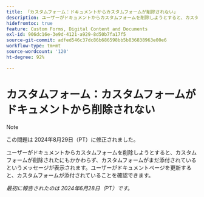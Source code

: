 ```yaml
---
title: 「カスタムフォーム：ドキュメントからカスタムフォームが削除されない」
description: ユーザーがドキュメントからカスタムフォームを削除しようとすると、カスタムフォームが削除されたにもかかわらず、カスタムフォームがまだ添付されているというメッセージが表示されます。ユーザーがドキュメントページを更新すると、カスタムフォームが添付されていることを確認できます。
hidefromtoc: true
feature: Custom Forms, Digital Content and Documents
exl-id: 906dc16e-3e9d-4121-a929-8d50b7fa17f5
source-git-commit: adfed546c37dc86b686598bb5b836838963e00e6
workflow-type: tm+mt
source-wordcount: '120'
ht-degree: 92%

---
```


# カスタムフォーム：カスタムフォームがドキュメントから削除されない

>[!NOTE]
>
>この問題は 2024年8月29日（PT）に修正されました。

ユーザーがドキュメントからカスタムフォームを削除しようとすると、カスタムフォームが削除されたにもかかわらず、カスタムフォームがまだ添付されているというメッセージが表示されます。ユーザーがドキュメントページを更新すると、カスタムフォームが添付されていることを確認できます。

_最初に報告されたのは 2024年6月28日（PT）です。_
